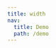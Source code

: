 ```yaml
---
title: width
nav:
  title: Demo
  path: /demo
---
```


<code src="../../examples/width.tsx"></code>
